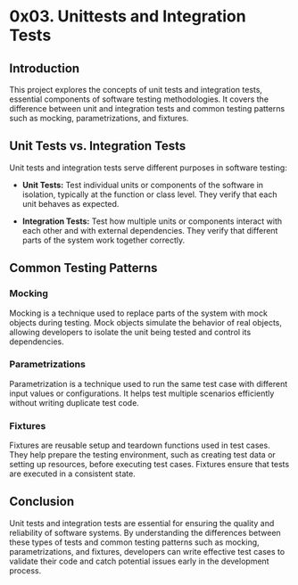 # 0x03. Unittests and Integration Tests

## Introduction
This project explores the concepts of unit tests and integration tests, essential components of software testing methodologies. It covers the difference between unit and integration tests and common testing patterns such as mocking, parametrizations, and fixtures.

## Unit Tests vs. Integration Tests
Unit tests and integration tests serve different purposes in software testing:

- **Unit Tests:** Test individual units or components of the software in isolation, typically at the function or class level. They verify that each unit behaves as expected.

- **Integration Tests:** Test how multiple units or components interact with each other and with external dependencies. They verify that different parts of the system work together correctly.

## Common Testing Patterns
### Mocking
Mocking is a technique used to replace parts of the system with mock objects during testing. Mock objects simulate the behavior of real objects, allowing developers to isolate the unit being tested and control its dependencies.

### Parametrizations
Parametrization is a technique used to run the same test case with different input values or configurations. It helps test multiple scenarios efficiently without writing duplicate test code.

### Fixtures
Fixtures are reusable setup and teardown functions used in test cases. They help prepare the testing environment, such as creating test data or setting up resources, before executing test cases. Fixtures ensure that tests are executed in a consistent state.

## Conclusion
Unit tests and integration tests are essential for ensuring the quality and reliability of software systems. By understanding the differences between these types of tests and common testing patterns such as mocking, parametrizations, and fixtures, developers can write effective test cases to validate their code and catch potential issues early in the development process.
